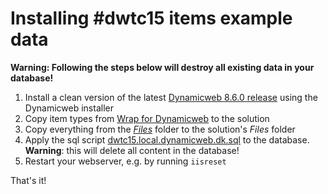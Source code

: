 Installing #dwtc15 items example data
====================================

**Warning: Following the steps below will destroy all existing data in your database!**

1. Install a clean version of the latest [Dynamicweb 8.6.0 release](http://developer.dynamicweb.com/downloads/dynamicweb-8.aspx) using the Dynamicweb installer
2. Copy item types from [Wrap for Dynamicweb](http://developer.dynamicweb.com/downloads.aspx) to the solution
3. Copy everything from the *[Files](../Files/)* folder to the solution's *Files* folder
4. Apply the sql script [dwtc15.local.dynamicweb.dk.sql](dwtc15.local.dynamicweb.dk.sql) to the database. **Warning**: this will delete all content in the database!
5. Restart your webserver, e.g. by running `iisreset`

That's it!
